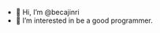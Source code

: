 - 👋 Hi, I’m @becajinri
- 👀 I’m interested in be a good programmer.

<!---
becajinri/becajinri is a ✨ special ✨ repository because its `README.md` (this file) appears on your GitHub profile.
You can click the Preview link to take a look at your changes.
--->
